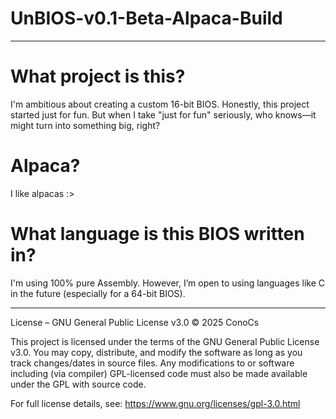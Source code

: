 # UnBIOS-v0.1-Beta-Alpaca-Build

---
# What project is this?
I'm ambitious about creating a custom 16-bit BIOS. Honestly, this project started just for fun. But when I take "just for fun" seriously, who knows—it might turn into something big, right?

# Alpaca?
I like alpacas :>

# What language is this BIOS written in?
I'm using 100% pure Assembly. However, I’m open to using languages like C in the future (especially for a 64-bit BIOS).

---
License – GNU General Public License v3.0
© 2025 ConoCs

This project is licensed under the terms of the GNU General Public License v3.0.
You may copy, distribute, and modify the software as long as you track changes/dates in source files. Any modifications to or software including (via compiler) GPL-licensed code must also be made available under the GPL with source code.

For full license details, see: https://www.gnu.org/licenses/gpl-3.0.html
